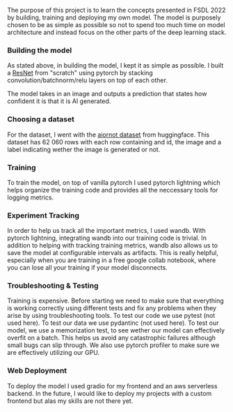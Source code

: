 
The purpose of this project is to learn the concepts presented in FSDL 2022 by building, training and deploying my own model. The model is purposely chosen to be as simple as possible so not to spend too much time on model architecture and instead focus on the other parts of the deep learning stack.

### Building the model

As stated above, in building the model, I kept it as simple as possible. I built a [ResNet](https://arxiv.org/pdf/1512.03385.pdf) from "scratch" using pytorch by stacking convolution/batchnorm/relu layers on top of each other.

The model takes in an image and outputs a prediction that states how confident it is that it is AI generated.

### Choosing a dataset

For the  dataset,  I went with the [aiornot dataset](https://huggingface.co/datasets/competitions/aiornot) from huggingface. This dataset has 62 060 rows with each row containing and id, the image and a label indicating wether the image is generated or not.


### Training

To train the model, on top of vanilla pytorch I used pytorch lightning which helps organize the training code and provides all the neccessary tools for logging metrics.


### Experiment Tracking

In order to help us track all the important metrics, I used wandb. With pytorch lightning, integrating wandb into our training code is trivial. In addition to helping with tracking training metrics, wandb also allows us to save the model at configurable intervals as artifacts. This is really helpful, especially when you are training in a free google collab notebook, where you can lose all your training if your model disconnects.


### Troubleshooting & Testing

Training is expensive. Before starting we need to make sure that everything is working correctly using different tests and fix any problems when they arise by using troubleshooting tools. To test our code we use pytest (not used here). To test our data we use pydantinc (not used here). To test our model, we use a memorization test, to see wether our model can effectively overfit on a batch. This helps us avoid any catastrophic failures although small bugs can slip through. We also use pytorch profiler to make sure we are effectively utilizing our GPU.

### Web Deployment

To deploy the model I used gradio for my frontend and an aws serverless backend. In the future, I would like to deploy my projects with a custom frontend but alas my skills are not there yet.